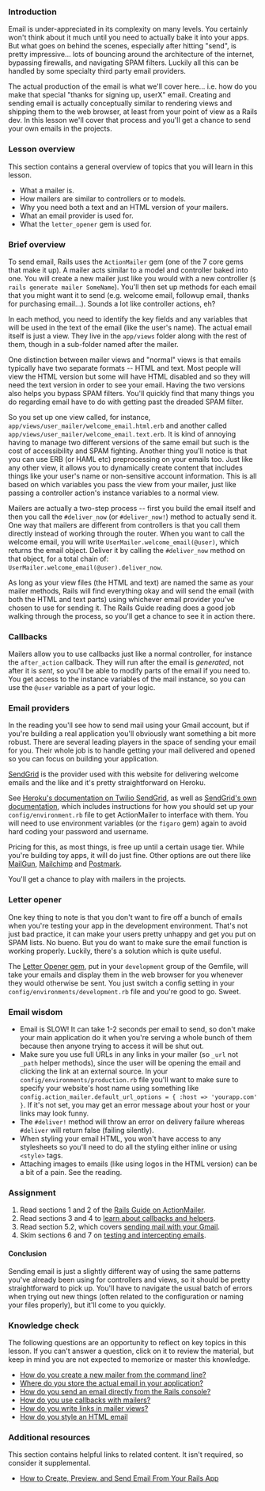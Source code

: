 ### Introduction

Email is under-appreciated in its complexity on many levels. You certainly won't think about it much until you need to actually bake it into your apps.  But what goes on behind the scenes, especially after hitting "send", is pretty impressive... lots of bouncing around the architecture of the internet, bypassing firewalls, and navigating SPAM filters.  Luckily all this can be handled by some specialty third party email providers.

The actual production of the email is what we'll cover here... i.e. how do you make that special "thanks for signing up, userX" email.  Creating and sending email is actually conceptually similar to rendering views and shipping them to the web browser, at least from your point of view as a Rails dev.  In this lesson we'll cover that process and you'll get a chance to send your own emails in the projects.

### Lesson overview

This section contains a general overview of topics that you will learn in this lesson.

- What a mailer is.
- How mailers are similar to controllers or to models.
- Why you need both a text and an HTML version of your mailers.
- What an email provider is used for.
- What the `letter_opener` gem is used for.

### Brief overview

To send email, Rails uses the `ActionMailer` gem (one of the 7 core gems that make it up).  A mailer acts similar to a model and controller baked into one.  You will create a new mailer just like you would with a new controller (`$ rails generate mailer SomeName`).  You'll then set up methods for each email that you might want it to send (e.g. welcome email, followup email, thanks for purchasing email...).  Sounds a lot like controller actions, eh?

In each method, you need to identify the key fields and any variables that will be used in the text of the email (like the user's name).  The actual email itself is just a view.  They live in the `app/views` folder along with the rest of them, though in a sub-folder named after the mailer.

One distinction between mailer views and "normal" views is that emails typically have two separate formats -- HTML and text. Most people will view the HTML version but some will have HTML disabled and so they will need the text version in order to see your email.  Having the two versions also helps you bypass SPAM filters.  You'll quickly find that many things you do regarding email have to do with getting past the dreaded SPAM filter.

So you set up one view called, for instance, `app/views/user_mailer/welcome_email.html.erb` and another called `app/views/user_mailer/welcome_email.text.erb`.  It is kind of annoying having to manage two different versions of the same email but such is the cost of accessibility and SPAM fighting.  Another thing you'll notice is that you can use ERB (or HAML etc) preprocessing on your emails too.  Just like any other view, it allows you to dynamically create content that includes things like your user's name or non-sensitive account information.  This is all based on which variables you pass the view from your mailer, just like passing a controller action's instance variables to a normal view.

Mailers are actually a two-step process -- first you build the email itself and then you call the `#deliver_now` (or `#deliver_now!`) method to actually send it.  One way that mailers are different from controllers is that you call them directly instead of working through the router.  When you want to call the welcome email, you will write `UserMailer.welcome_email(@user)`, which returns the email object.  Deliver it by calling the `#deliver_now` method on that object, for a total chain of: `UserMailer.welcome_email(@user).deliver_now`.

As long as your view files (the HTML and text) are named the same as your mailer methods, Rails will find everything okay and will send the email (with both the HTML and text parts) using whichever email provider you've chosen to use for sending it. The Rails Guide reading does a good job walking through the process, so you'll get a chance to see it in action there.

### Callbacks

Mailers allow you to use callbacks just like a normal controller, for instance the `after_action` callback.  They will run after the email is *generated*, not after it is *sent*, so you'll be able to modify parts of the email if you need to.  You get access to the instance variables of the mail instance, so you can use the `@user` variable as a part of your logic.

### Email providers

In the reading you'll see how to send mail using your Gmail account, but if you're building a real application you'll obviously want something a bit more robust. There are several leading players in the space of sending your email for you. Their whole job is to handle getting your mail delivered and opened so you can focus on building your application.

[SendGrid](https://addons.heroku.com/sendgrid#1500000) is the provider used with this website for delivering welcome emails and the like and it's pretty straightforward on Heroku.  

See [Heroku's documentation on Twilio SendGrid](https://devcenter.heroku.com/articles/sendgrid), as well as [SendGrid's own documentation](https://docs.sendgrid.com/for-developers/sending-email/rubyonrails), which includes instructions for how you should set up your `config/environment.rb` file to get ActionMailer to interface with them.  You will need to use environment variables (or the `figaro` gem) again to avoid hard coding your password and username.

Pricing for this, as most things, is free up until a certain usage tier. While you're building toy apps, it will do just fine. Other options are out there like [MailGun](https://www.mailgun.com/), [Mailchimp](https://mailchimp.com/) and [Postmark](https://postmarkapp.com/).

You'll get a chance to play with mailers in the projects.

### Letter opener

One key thing to note is that you don't want to fire off a bunch of emails when you're testing your app in the development environment. That's not just bad practice, it can make your users pretty unhappy and get you put on SPAM lists. No bueno. But you do want to make sure the email function is working properly. Luckily, there's a solution which is quite useful.

The [Letter Opener gem](https://github.com/ryanb/letter_opener), put in your `development` group of the Gemfile, will take your emails and display them in the web browser for you whenever they would otherwise be sent.  You just switch a config setting in your `config/environments/development.rb` file and you're good to go.  Sweet.

### Email wisdom

- Email is SLOW! It can take 1-2 seconds per email to send, so don't make your main application do it when you're serving a whole bunch of them because then anyone trying to access it will be shut out.
- Make sure you use full URLs in any links in your mailer (so `_url` not `_path` helper methods), since the user will be opening the email and clicking the link at an external source.  In your `config/environments/production.rb` file you'll want to make sure to specify your website's host name using something like `config.action_mailer.default_url_options = { :host => 'yourapp.com' }`.  If it's not set, you may get an error message about your host or your links may look funny.
- The `#deliver!` method will throw an error on delivery failure whereas `#deliver` will return false (failing silently).
- When styling your email HTML, you won't have access to any stylesheets so you'll need to do all the styling either inline or using `<style>` tags.
- Attaching images to emails (like using logos in the HTML version) can be a bit of a pain.  See the reading.

### Assignment

<div class="lesson-content__panel" markdown="1">

  1. Read sections 1 and 2 of the [Rails Guide on ActionMailer](http://guides.rubyonrails.org/action_mailer_basics.html).
  1. Read sections 3 and 4 to [learn about callbacks and helpers](https://guides.rubyonrails.org/action_mailer_basics.html#action-mailer-callbacks).
  1. Read section 5.2, which covers [sending mail with your Gmail](https://guides.rubyonrails.org/action_mailer_basics.html#action-mailer-configuration-for-gmail).
  1. Skim sections 6 and 7 on [testing and intercepting emails](https://guides.rubyonrails.org/action_mailer_basics.html#mailer-testing).

</div>

#### Conclusion

Sending email is just a slightly different way of using the same patterns you've already been using for controllers and views, so it should be pretty straightforward to pick up.  You'll have to navigate the usual batch of errors when trying out new things (often related to the configuration or naming your files properly), but it'll come to you quickly.

### Knowledge check

The following questions are an opportunity to reflect on key topics in this lesson. If you can't answer a question, click on it to review the material, but keep in mind you are not expected to memorize or master this knowledge.

- [How do you create a new mailer from the command line?](#brief-overview)
- [Where do you store the actual email in your application?](#brief-overview)
- [How do you send an email directly from the Rails console?](#brief-overview)
- [How do you use callbacks with mailers?](#callbacks)
- [How do you write links in mailer views?](#email-wisdom)
- [How do you style an HTML email](#email-wisdom)

### Additional resources

This section contains helpful links to related content. It isn't required, so consider it supplemental.

- [How to Create, Preview, and Send Email From Your Rails App](https://www.youtube.com/watch?v=9eFXEzOPRNs)
